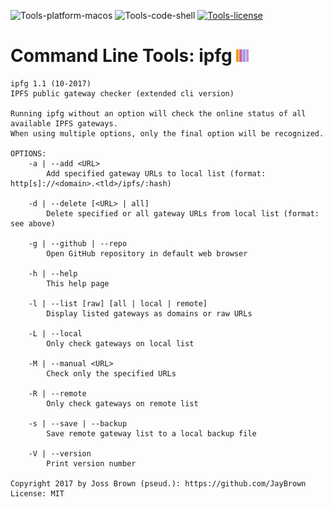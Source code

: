 ![Tools-platform-macos](https://img.shields.io/badge/platform-macOS-lightgrey.svg)
![Tools-code-shell](https://img.shields.io/badge/code-shell-yellow.svg)
[![Tools-license](http://img.shields.io/badge/license-MIT+-blue.svg)](https://github.com/JayBrown/Tools/blob/master/license.md)

# Command Line Tools: ipfg <img src="https://github.com/JayBrown/Tools/blob/master/img/jb-img.png" height="20px"/>
```
ipfg 1.1 (10-2017)
IPFS public gateway checker (extended cli version)

Running ipfg without an option will check the online status of all available IPFS gateways.
When using multiple options, only the final option will be recognized.

OPTIONS:
	-a | --add <URL>
		Add specified gateway URLs to local list (format: http[s]://<domain>.<tld>/ipfs/:hash)

	-d | --delete [<URL> | all]
		Delete specified or all gateway URLs from local list (format: see above)

	-g | --github | --repo
		Open GitHub repository in default web browser

	-h | --help
		This help page

	-l | --list [raw] [all | local | remote]
		Display listed gateways as domains or raw URLs

	-L | --local
		Only check gateways on local list

	-M | --manual <URL>
		Check only the specified URLs

	-R | --remote
		Only check gateways on remote list

	-s | --save | --backup
		Save remote gateway list to a local backup file

	-V | --version
		Print version number

Copyright 2017 by Joss Brown (pseud.): https://github.com/JayBrown
License: MIT
```

